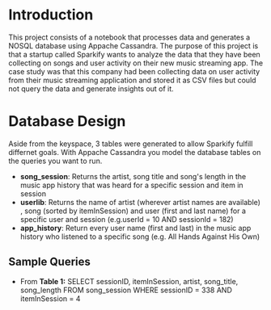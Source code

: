 # Introduction

This project consists of a notebook that processes data and generates a NOSQL database using Appache Cassandra. The purpose of this project is that a startup called Sparkify wants to analyze the data that they have been collecting on songs and user activity on their new music streaming app. The case study was that this company had been collecting data on user activity from their music streaming application and stored it as CSV files but could not query the data and generate insights out of it.

# Database Design
Aside from the keyspace, 3 tables were generated to allow Sparkify fulfill differnet goals. With Appache Cassandra you model the database tables on the queries you want to run.

- ****song_session****: Returns the artist, song title and song's length in the music app history that was heard for a specific session and item in session
- ****userlib****: Returns the name of artist (wherever artist names are available) , song (sorted by itemInSession) and user (first and last name) for a specific user and session (e.g.userId = 10 AND sessionId = 182)
- ****app_history****:  Return every user name (first and last) in the music app history who listened to a specific song (e.g. All Hands Against His Own)

## Sample Queries
- From ****Table 1:****
SELECT sessionID, itemInSession, artist, song_title, song_length FROM song_session WHERE  sessionID  = 338 AND itemInSession = 4
